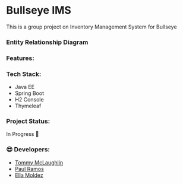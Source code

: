 # Bullseye IMS
This is a group project on Inventory Management System for Bullseye

### Entity Relationship Diagram

### Features:

### Tech Stack:
* Java EE
* Spring Boot
* H2 Console
* Thymeleaf

### Project Status:
In Progress 🚧

### 😎 Developers:
* [Tommy McLaughlin](https://github.com/TommyMclaughlin)
* [Paul Ramos](https://github.com/PaulRamos007)
* [Ella Moldez](https://github.com/EllaMoldez)
